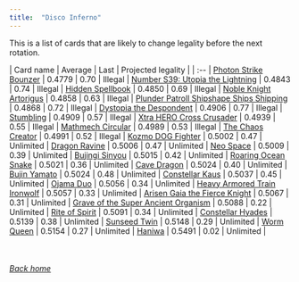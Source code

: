```yaml
---
title:  "Disco Inferno"
---
```


This is a list of cards that are likely to change legality before the next rotation.

| Card name | Average | Last | Projected legality |
| :-- |
[Photon Strike Bounzer](https://db.ygoprodeck.com/card/?search=Photon%20Strike%20Bounzer) | 0.4779 | 0.70 | Illegal |
[Number S39: Utopia the Lightning](https://db.ygoprodeck.com/card/?search=Number%20S39:%20Utopia%20the%20Lightning) | 0.4843 | 0.74 | Illegal |
[Hidden Spellbook](https://db.ygoprodeck.com/card/?search=Hidden%20Spellbook) | 0.4850 | 0.69 | Illegal |
[Noble Knight Artorigus](https://db.ygoprodeck.com/card/?search=Noble%20Knight%20Artorigus) | 0.4858 | 0.63 | Illegal |
[Plunder Patroll Shipshape Ships Shipping](https://db.ygoprodeck.com/card/?search=Plunder%20Patroll%20Shipshape%20Ships%20Shipping) | 0.4868 | 0.72 | Illegal |
[Dystopia the Despondent](https://db.ygoprodeck.com/card/?search=Dystopia%20the%20Despondent) | 0.4906 | 0.77 | Illegal |
[Stumbling](https://db.ygoprodeck.com/card/?search=Stumbling) | 0.4909 | 0.57 | Illegal |
[Xtra HERO Cross Crusader](https://db.ygoprodeck.com/card/?search=Xtra%20HERO%20Cross%20Crusader) | 0.4939 | 0.55 | Illegal |
[Mathmech Circular](https://db.ygoprodeck.com/card/?search=Mathmech%20Circular) | 0.4989 | 0.53 | Illegal |
[The Chaos Creator](https://db.ygoprodeck.com/card/?search=The%20Chaos%20Creator) | 0.4991 | 0.52 | Illegal |
[Kozmo DOG Fighter](https://db.ygoprodeck.com/card/?search=Kozmo%20DOG%20Fighter) | 0.5002 | 0.47 | Unlimited |
[Dragon Ravine](https://db.ygoprodeck.com/card/?search=Dragon%20Ravine) | 0.5006 | 0.47 | Unlimited |
[Neo Space](https://db.ygoprodeck.com/card/?search=Neo%20Space) | 0.5009 | 0.39 | Unlimited |
[Bujingi Sinyou](https://db.ygoprodeck.com/card/?search=Bujingi%20Sinyou) | 0.5015 | 0.42 | Unlimited |
[Roaring Ocean Snake](https://db.ygoprodeck.com/card/?search=Roaring%20Ocean%20Snake) | 0.5021 | 0.36 | Unlimited |
[Cave Dragon](https://db.ygoprodeck.com/card/?search=Cave%20Dragon) | 0.5024 | 0.40 | Unlimited |
[Bujin Yamato](https://db.ygoprodeck.com/card/?search=Bujin%20Yamato) | 0.5024 | 0.48 | Unlimited |
[Constellar Kaus](https://db.ygoprodeck.com/card/?search=Constellar%20Kaus) | 0.5037 | 0.45 | Unlimited |
[Ojama Duo](https://db.ygoprodeck.com/card/?search=Ojama%20Duo) | 0.5056 | 0.34 | Unlimited |
[Heavy Armored Train Ironwolf](https://db.ygoprodeck.com/card/?search=Heavy%20Armored%20Train%20Ironwolf) | 0.5057 | 0.33 | Unlimited |
[Arisen Gaia the Fierce Knight](https://db.ygoprodeck.com/card/?search=Arisen%20Gaia%20the%20Fierce%20Knight) | 0.5067 | 0.31 | Unlimited |
[Grave of the Super Ancient Organism](https://db.ygoprodeck.com/card/?search=Grave%20of%20the%20Super%20Ancient%20Organism) | 0.5088 | 0.22 | Unlimited |
[Rite of Spirit](https://db.ygoprodeck.com/card/?search=Rite%20of%20Spirit) | 0.5091 | 0.34 | Unlimited |
[Constellar Hyades](https://db.ygoprodeck.com/card/?search=Constellar%20Hyades) | 0.5139 | 0.38 | Unlimited |
[Sunseed Twin](https://db.ygoprodeck.com/card/?search=Sunseed%20Twin) | 0.5148 | 0.29 | Unlimited |
[Worm Queen](https://db.ygoprodeck.com/card/?search=Worm%20Queen) | 0.5154 | 0.27 | Unlimited |
[Haniwa](https://db.ygoprodeck.com/card/?search=Haniwa) | 0.5491 | 0.02 | Unlimited |

<br>

###### [Back home](index)